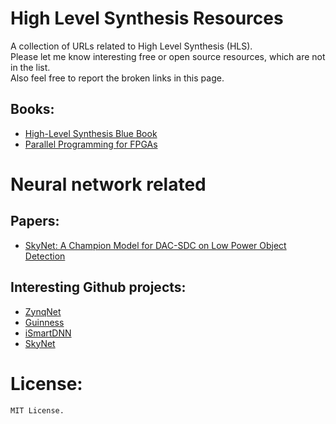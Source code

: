 # High Level Synthesis Resources
A collection of URLs related to High Level Synthesis (HLS). <br>
Please let me know interesting free or open source resources, which are not in the list. <br>
Also feel free to report the broken links in this page. <br>

## Books:
- [High-Level Synthesis Blue Book](https://www.eet.bme.hu/~timar/data/hls_bluebook_uv.pdf)
- [Parallel Programming for FPGAs](https://arxiv.org/abs/1805.03648)

# Neural network related

## Papers:
- [SkyNet: A Champion Model for DAC-SDC on Low Power Object Detection](https://arxiv.org/pdf/1906.10327.pdf)

## Interesting Github projects:
- [ZynqNet](https://github.com/dgschwend/zynqnet) 
- [Guinness](https://github.com/HirokiNakahara/GUINNESS)
- [iSmartDNN](https://github.com/onioncc/iSmartDNN)
- [SkyNet](https://github.com/TomG008/SkyNet)

# License:
```
MIT License.
```
